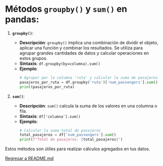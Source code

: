 # Métodos **`groupby()`** y **`sum()`** en **pandas**:

1. **`groupby()`**:
   - **Descripción**: `groupby()` implica una combinación de dividir el objeto, aplicar una función y combinar los resultados. Se utiliza para agrupar grandes cantidades de datos y calcular operaciones en estos grupos.
   - **Sintaxis**: `df.groupby(by=columna).sum()`
   - **Ejemplo**:
     ```python
     # Agrupar por la columna 'ruta' y calcular la suma de pasajeros para cada ruta
     pasajeros_por_ruta = df.groupby('ruta')['num_passengers'].sum()
     print(pasajeros_por_ruta)
     ```

2. **`sum()`**:
   - **Descripción**: `sum()` calcula la suma de los valores en una columna o fila.
   - **Sintaxis**: `df['columna'].sum()`
   - **Ejemplo**:
     ```python
     # Calcular la suma total de pasajeros
     total_pasajeros = df['num_passengers'].sum()
     print(f"Total de pasajeros: {total_pasajeros}")
     ```

Estos métodos son útiles para realizar cálculos agregados en tus datos.

[Regresar a README.md](../README.md)